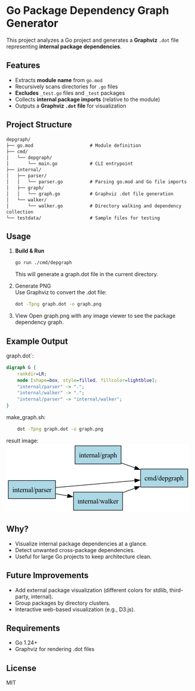 # Go Package Dependency Graph Generator

This project analyzes a Go project and generates a **Graphviz** `.dot` file representing **internal package dependencies**.

## Features
- Extracts **module name** from `go.mod`
- Recursively scans directories for `.go` files
- **Excludes** `_test.go` files and `_test` packages
- Collects **internal package imports** (relative to the module)
- Outputs a **Graphviz `.dot` file** for visualization

## Project Structure

```plaintext
depgraph/
├── go.mod                     # Module definition
├── cmd/
│   └── depgraph/
│       └── main.go            # CLI entrypoint
├── internal/
│   ├── parser/
│   │   └── parser.go          # Parsing go.mod and Go file imports
│   ├── graph/
│   │   └── graph.go           # Graphviz .dot file generation
│   └── walker/
│       └── walker.go          # Directory walking and dependency collection
└── testdata/                  # Sample files for testing
```

## Usage
1. **Build & Run**
   ```bash
   go run ./cmd/depgraph
   ```
   This will generate a graph.dot file in the current directory.

2.	Generate PNG  
Use Graphviz to convert the .dot file:

    ```bash
    dot -Tpng graph.dot -o graph.png
    ```

3.	View
    Open graph.png with any image viewer to see the package dependency graph.

## Example Output
graph.dot`:
```dot
digraph G {
    rankdir=LR;
    node [shape=box, style=filled, fillcolor=lightblue];
    "internal/parser" -> ".";
    "internal/walker" -> ".";
    "internal/parser" -> "internal/walker";
}
```
make_graph.sh:

```bash
    dot -Tpng graph.dot -o graph.png 
```

result image:  
![Dependency Graph](graph.png)

## Why?
- Visualize internal package dependencies at a glance.
- Detect unwanted cross-package dependencies. 
- Useful for large Go projects to keep architecture clean.

## Future Improvements
- Add external package visualization (different colors for stdlib, third-party, internal). 
- Group packages by directory clusters. 
- Interactive web-based visualization (e.g., D3.js).

## Requirements
- Go 1.24+ 
- Graphviz for rendering .dot files

## License

MIT
